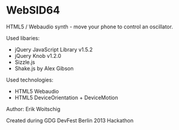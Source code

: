 WebSID64
========

HTML5 / Webaudio synth - move your phone to control an oscillator.

Used libaries:

* jQuery JavaScript Library v1.5.2
* jQuery Knob v1.2.0
* Sizzle.js
* Shake.js by Alex Gibson

Used technologies:

* HTML5 Webaudio
* HTML5 DeviceOrientation + DeviceMotion

Author: Erik Woitschig

Created during GDG DevFest Berlin 2013 Hackathon